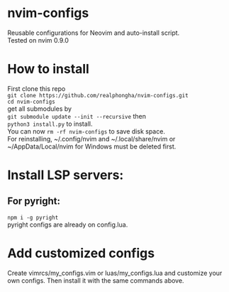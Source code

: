 # nvim-configs
Reusable configurations for Neovim and auto-install script.  
Tested on nvim 0.9.0

# How to install  
First clone this repo  
`git clone https://github.com/realphongha/nvim-configs.git`  
`cd nvim-configs`  
get all submodules by  
`git submodule update --init --recursive`
then  
`python3 install.py` to install.  
You can now `rm -rf nvim-configs` to save disk space.  
For reinstalling, ~/.config/nvim and ~/.local/share/nvim or ~/AppData/Local/nvim
for Windows must be deleted first.

# Install LSP servers:
## For pyright:
`npm i -g pyright`  
pyright configs are already on config.lua.

# Add customized configs
Create vimrcs/my_configs.vim or luas/my_configs.lua and customize your own configs.
Then install it with the same commands above.
